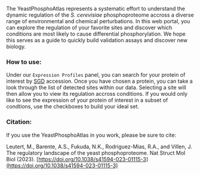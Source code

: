 The YeastPhosphoAtlas represents a systematic effort to understand the dynamic regulation of the
*S. cerevisiae* phosphoproteome accross a diverse range of environmental and chemical perturbations.
In this web portal, you can explore the regulation of your favorite sites and discover which conditions
are most likely to cause differential phosphorylation. We hope this serves as a guide to quickly
build validation assays and discover new biology.

### How to use:

Under our `Expression Profiles` panel, you can search for your protein of interest by
[SGD](https://www.yeastgenome.org/) accession. Once you have chosen a protein, you can
take a look through the list of detected sites within our data. Selecting a site will
then allow you to view its regulation accross conditions. If you would only like to see
the expression of your protein of interest in a subset of condtions, use the checkboxes
to build your ideal set.

### Citation:

If you use the YeastPhosphoAtlas in you work, please be sure to cite:

Leutert, M., Barente, A.S., Fukuda, N.K., Rodriguez-Mias, R.A., and Villen, J.  The regulatory landscape of the yeast phosphoproteome. Nat Struct Mol Biol (2023). [https://doi.org/10.1038/s41594-023-01115-3](https://doi.org/10.1038/s41594-023-01115-3)
